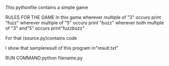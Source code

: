 This pythonfile contains a simple game


RULES FOR THE GAME
In this game wherever multiple of "3" occurs print "fuzz"
wherever multiple of "5" occurs print "buzz"
wherever both multiple of "3" and"5" occurs print"fuzzbuzz"

For that (source.py)contains code

I show that sampleresult of this program in"result.txt"

RUN COMMAND:python filename.py
